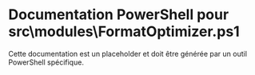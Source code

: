 # Documentation PowerShell pour src\modules\FormatOptimizer.ps1

Cette documentation est un placeholder et doit être générée par un outil PowerShell spécifique.
